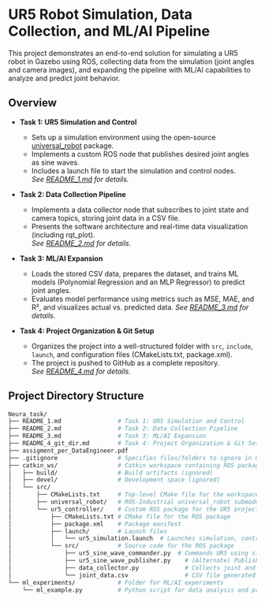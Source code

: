 # UR5 Robot Simulation, Data Collection, and ML/AI Pipeline

This project demonstrates an end-to-end solution for simulating a UR5 robot in Gazebo using ROS, collecting data from the simulation (joint angles and camera images), and expanding the pipeline with ML/AI capabilities to analyze and predict joint behavior.

## Overview

- **Task 1: UR5 Simulation and Control**  
  - Sets up a simulation environment using the open-source [universal_robot](https://github.com/ros-industrial/universal_robot) package.
  - Implements a custom ROS node that publishes desired joint angles as sine waves.
  - Includes a launch file to start the simulation and control nodes.  
  _See [README_1.md](README_1.md) for details._

- **Task 2: Data Collection Pipeline**  
  - Implements a data collector node that subscribes to joint state and camera topics, storing joint data in a CSV file.
  - Presents the software architecture and real-time data visualization (including rqt_plot).  
  _See [README_2.md](README_2.md) for details._

- **Task 3: ML/AI Expansion**  
  - Loads the stored CSV data, prepares the dataset, and trains ML models (Polynomial Regression and an MLP Regressor) to predict joint angles.
  - Evaluates model performance using metrics such as MSE, MAE, and R², and visualizes actual vs. predicted data.
  _See [README_3.md](README_3.md) for details._

- **Task 4: Project Organization & Git Setup**  
  - Organizes the project into a well-structured folder with `src`, `include`, `launch`, and configuration files (CMakeLists.txt, package.xml).
  - The project is pushed to GitHub as a complete repository.  
  _See [README_4.md](README_4_git_dir.md) for details._

## Project Directory Structure

```bash
Neura_task/
├── README_1.md                # Task 1: UR5 Simulation and Control
├── README_2.md                # Task 2: Data Collection Pipeline
├── README_3.md                # Task 3: ML/AI Expansion
├── README_4_git_dir.md        # Task 4: Project Organization & Git Setup
├── assigment_per_DataEngineer.pdf
├── .gitignore                 # Specifies files/folders to ignore in Git
├── catkin_ws/                 # Catkin workspace containing ROS packages
│   ├── build/                 # Build artifacts (ignored)
│   ├── devel/                 # Development space (ignored)
│   └── src/
│       ├── CMakeLists.txt     # Top-level CMake file for the workspace
│       ├── universal_robot/   # ROS-Industrial universal_robot submodule
│       └── ur5_controller/    # Custom ROS package for the UR5 project
│           ├── CMakeLists.txt # CMake file for the ROS package
│           ├── package.xml    # Package manifest
│           ├── launch/        # Launch files
│           │   └── ur5_simulation.launch  # Launches simulation, control, and data collection
│           └── src/           # Source code for the ROS package
│               ├── ur5_sine_wave_commander.py  # Commands UR5 using sine wave trajectories
│               ├── ur5_sine_wave_publisher.py    # (Alternate) Publishes joint states as sine waves
│               ├── data_collector.py             # Collects joint and camera data, writes CSV
│               └── joint_data.csv                # CSV file generated during runtime
└── ml_experiments/            # Folder for ML/AI experiments
    └── ml_example.py          # Python script for data analysis and prediction

